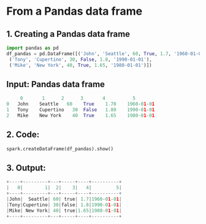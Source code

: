 # From a Pandas data frame

## 1. Creating  a Pandas data frame

```python
import pandas as pd
df_pandas = pd.DataFrame([('John', 'Seattle', 60, True, 1.7, '1960-01-01'),
 ('Tony', 'Cupertino', 30, False, 1.8, '1990-01-01'),
 ('Mike', 'New York', 40, True, 1.65, '1980-01-01')])
```

## Input: Pandas data frame

```python
	 0	     1	    2	   3	   4	      5
0	John	Seattle	  60	True	1.70	1960-01-01
1	Tony	Cupertino	30	False	1.80	1990-01-01
2	Mike	New York	40	True	1.65	1980-01-01
```

## 2. Code: 

```python
spark.createDataFrame(df_pandas).show()
```

## 3. Output:

```python
+----+---------+---+-----+----+----------+
|   0|        1|  2|    3|   4|         5|
+----+---------+---+-----+----+----------+
|John|  Seattle| 60| true| 1.7|1960-01-01|
|Tony|Cupertino| 30|false| 1.8|1990-01-01|
|Mike| New York| 40| true|1.65|1980-01-01|
+----+---------+---+-----+----+----------+
```

